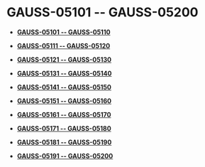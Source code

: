 # GAUSS-05101 -- GAUSS-05200<a name="ZH-CN_TOPIC_0302073650"></a>

-   **[GAUSS-05101 -- GAUSS-05110](GAUSS-05101----GAUSS-05110.md)**  

-   **[GAUSS-05111 -- GAUSS-05120](GAUSS-05111----GAUSS-05120.md)**  

-   **[GAUSS-05121 -- GAUSS-05130](GAUSS-05121----GAUSS-05130.md)**  

-   **[GAUSS-05131 -- GAUSS-05140](GAUSS-05131----GAUSS-05140.md)**  

-   **[GAUSS-05141 -- GAUSS-05150](GAUSS-05141----GAUSS-05150.md)**  

-   **[GAUSS-05151 -- GAUSS-05160](GAUSS-05151----GAUSS-05160.md)**  

-   **[GAUSS-05161 -- GAUSS-05170](GAUSS-05161----GAUSS-05170.md)**  

-   **[GAUSS-05171 -- GAUSS-05180](GAUSS-05171----GAUSS-05180.md)**  

-   **[GAUSS-05181 -- GAUSS-05190](GAUSS-05181----GAUSS-05190.md)**  

-   **[GAUSS-05191 -- GAUSS-05200](GAUSS-05191----GAUSS-05200.md)**  


